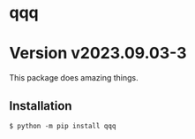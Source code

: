 # qqq
# Version v2023.09.03-3

This package does amazing things.

## Installation

```shell
$ python -m pip install qqq
```
